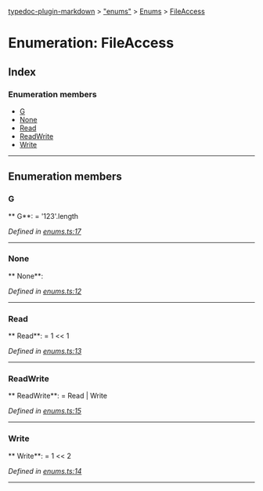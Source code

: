 [typedoc-plugin-markdown](../README.md) > ["enums"](../modules/_enums_.md) > [Enums](../modules/_enums_.enums.md) > [FileAccess](../enums/_enums_.enums.fileaccess.md)



# Enumeration: FileAccess

## Index

### Enumeration members

* [G](_enums_.enums.fileaccess.md#g)
* [None](_enums_.enums.fileaccess.md#none)
* [Read](_enums_.enums.fileaccess.md#read)
* [ReadWrite](_enums_.enums.fileaccess.md#readwrite)
* [Write](_enums_.enums.fileaccess.md#write)



---
## Enumeration members
<a id="g"></a>

###  G

** G**:    =  '123'.length

*Defined in [enums.ts:17](https://github.com/tgreyjs/typedoc-plugin-markdown/blob/master/tests/src/enums.ts#L17)*





___

<a id="none"></a>

###  None

** None**:   

*Defined in [enums.ts:12](https://github.com/tgreyjs/typedoc-plugin-markdown/blob/master/tests/src/enums.ts#L12)*





___

<a id="read"></a>

###  Read

** Read**:    =  1 << 1

*Defined in [enums.ts:13](https://github.com/tgreyjs/typedoc-plugin-markdown/blob/master/tests/src/enums.ts#L13)*





___

<a id="readwrite"></a>

###  ReadWrite

** ReadWrite**:    =  Read | Write

*Defined in [enums.ts:15](https://github.com/tgreyjs/typedoc-plugin-markdown/blob/master/tests/src/enums.ts#L15)*





___

<a id="write"></a>

###  Write

** Write**:    =  1 << 2

*Defined in [enums.ts:14](https://github.com/tgreyjs/typedoc-plugin-markdown/blob/master/tests/src/enums.ts#L14)*





___


